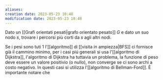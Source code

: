 ```yaml
---
aliases: 
creation date: 2023-05-23 10:48
modification date: 2023-05-23 10:48
---
```


Dato un [[Grafi orientati pesati|grafo orientato pesato]] $G$ e dato un suo nodo $s$, trovare i percorsi più corti da $s$ agli altri nodi.

Se i pesi sono tuti 1 l'[[algoritmo]] di [[visita in ampiezza|BFS]] ci fornisce già il cammino minimo, per i casi piú generali si usa l'[[algoritmo di Dijkstra]], l'algoritmo di Dijkstra ha tuttavia un problema, la funzione di peso deve essere un valore positivio (o nullo), non converge se ci sono archi a costo negativo. In questi casi si utilizza l'[[algoritmo di Bellman-Ford]]. 
È importante notare che 